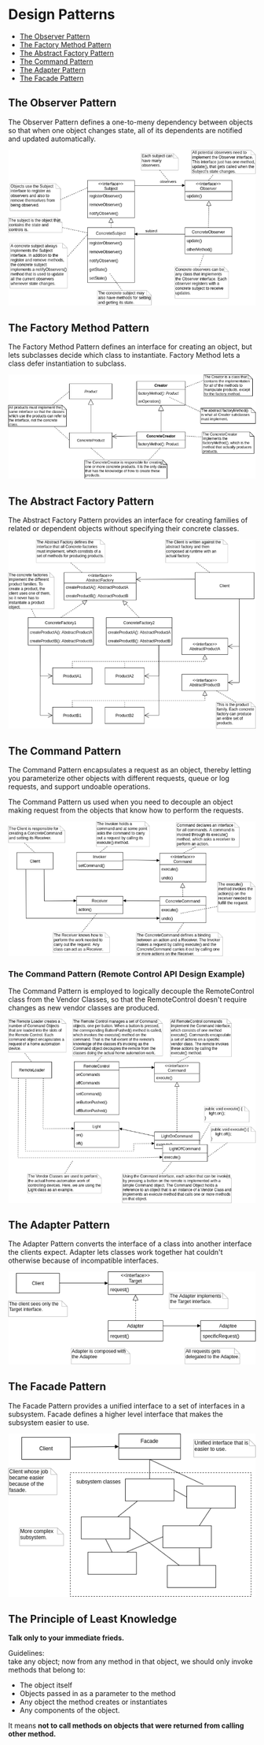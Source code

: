 Design Patterns
===============

* [The Observer Pattern](#observer")
* [The Factory Method Pattern](#factory-method)
* [The Abstract Factory Pattern](#abstract-factory)
* [The Command Pattern](#command)
* [The Adapter Pattern](#adapter)
* [The Facade Pattern](#fasade)


The Observer Pattern<a name="observer"></a>
--------------------

The Observer Pattern defines a one-to-meny dependency between objects so that when one object changes state, all of its dependents are notified and updated automatically.

![Observer](images/design-patterns/Observer.png)


The Factory Method Pattern<a name="factory-method"></a>
--------------------------

The Factory Method Pattern defines an interface for creating an object, but lets subclasses decide which class to instantiate. Factory Method lets a class defer instantiation to subclass.

![Factory Method](images/design-patterns/Factory_Method.png)


The Abstract Factory Pattern<a name="abstract-factory"></a>
----------------------------

The Abstract Factory Pattern provides an interface for creating families of related or dependent objects without specifying their concrete classes.

![Abstract Factory](images/design-patterns/Abstract_Factory.png)


The Command Pattern<a name="command"></a>
-------------------

The Command Pattern encapsulates a request as an object, thereby letting you parameterize other objects with different requests, queue or log requests, and support undoable operations.

The Command Pattern us used when you need to decouple an object making request from the objects that know how to perform the requests.

![Command](images/design-patterns/Command.png)

### The Command Pattern (Remote Control API Design Example)

The Command Pattern is employed to logically decouple the RemoteControl class from the Vendor Classes, so that the RemoteControl doesn't require changes as new vendor classes are produced.

![Command example](images/design-patterns/Command-example.png)


The Adapter Pattern<a name="adapter"></a>
-------------------

The Adapter Pattern converts the interface of a class into another interface the clients expect. Adapter lets classes work together hat couldn't otherwise because of incompatible interfaces.

![Adapter](images/design-patterns/Adapter.png)


The Facade Pattern<a name="fasade"></a>
------------------

The Facade Pattern provides a unified interface to a set of interfaces in a subsystem. Facade defines a higher level interface that makes the subsystem easier to use.

![Fasade](images/design-patterns/Fasade.png)


The Principle of Least Knowledge
--------------------------------

__Talk only to your immediate frieds.__

Guidelines:  
take any object; now from any method in that object, we should only invoke methods that belong to:  
* The object itself
* Objects passed in as a parameter to the method
* Any object the method creates or instantiates
* Any components of the object.

It means __not to call methods on objects that were returned from calling other method.__

